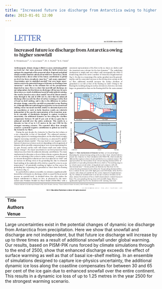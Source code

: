 ```yaml
---
title: "Increased future ice discharge from Antarctica owing to higher snowfall"
date: 2013-01-01 12:00
---
```


![](/img/applications/winkelmannnature2013.png)


||
|-
| **Title** | [Increased future ice discharge from Antarctica owing to higher snowfall](http://www.nature.com/nature/journal/v492/n7428/full/nature11616.html) |
| **Authors** | [Ricarda Winkelmann](http://www.pik-potsdam.de/~ricardaw/) and others |
| **Venue** | [Nature](http://www.nature.com/nature/index.html)  |

Large uncertainties exist in the potential changes of dynamic ice discharge from Antarctica from precipitation. Here we show that snowfall and discharge are not independent, but that future ice discharge will increase by up to three times as a result of additional snowfall under global warming. Our results, based on PISM-PIK runs forced by climate simulations through to the end of 2500, show that enhanced discharge exceeds the effect of surface warming as well as that of basal ice-shelf melting. In an ensemble of simulations designed to capture ice-physics uncertainty, the additional dynamic ice loss along the coastline compensates for between 30 and 65 per cent of the ice gain due to enhanced snowfall over the entire continent. This results in a dynamic ice loss of up to 1.25 metres in the year 2500 for the strongest warming scenario.

